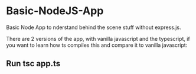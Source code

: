 # Basic-NodeJS-App
Basic Node App to nderstand behind the scene stuff without express.js. 

There are 2 versions of the app, with vanilla javascript and the typescript, if you want to learn how ts compiles this and compare it to vanilla javascript:
## Run tsc app.ts
